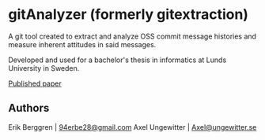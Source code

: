 # gitAnalyzer (formerly gitextraction)

A git tool created to extract and analyze OSS commit message histories and measure inherent attitudes in said messages.

Developed and used for a bachelor's thesis in informatics at Lunds University in Sweden.

[Published paper](https://lup.lub.lu.se/student-papers/search/publication/9016576)

## Authors

Erik Berggren | [94erbe28@gmail.com](mailto:94erbe28@gmail.com)
Axel Ungewitter | [Axel@ungewitter.se](mailto:Axel@ungewitter.se)
